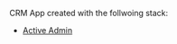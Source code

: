 CRM App created with the follwoing stack:
- [Active Admin](https://activeadmin.info/documentation.html)
